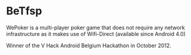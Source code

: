BeTfsp
======

WePoker is a multi-player poker game that does not require any network infrastructure as it makes use of Wifi-Direct
(available since Android 4.0)

Winner of the V Hack Android Belgium Hackathon in October 2012.